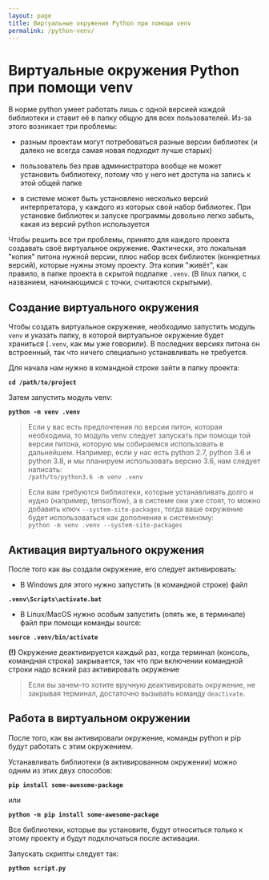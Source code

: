 ```yaml
---
layout: page
title: Виртуальные окружения Python при помощи venv
permalink: /python-venv/
---
```

# Виртуальные окружения Python при помощи venv

В норме python умеет работать лишь с одной версией каждой библиотеки и ставит её в папку общую для всех пользователей. Из-за этого возникает три проблемы:
* разным проектам могут потребоваться разные версии библиотек (и далеко не всегда самая новая подходит лучше старых)

* пользователь без прав администратора вообще не может установить библиотеку, потому что у него нет доступа на запись к этой общей папке

* в системе может быть установлено несколько версий интерпретатора, у каждого из которых свой набор библиотек. При установке библиотек и запуске программы довольно легко забыть, какая из версий python используется

Чтобы решить все три проблемы, принято для каждого проекта создавать своё виртуальное окружение. Фактически, это локальная "копия" питона нужной версии, плюс набор всех библиотек (конкретных версий), которые нужны этому проекту. Эта копия "живёт", как правило, в папке проекта в скрытой подпапке `.venv`. (В linux папки, с названием, начинающимся с точки, считаются скрытыми).

## Создание виртуального окружения

Чтобы создать виртуальное окружение, необходимо запустить модуль `venv` и указать папку, в которой виртуальное окружение будет храниться (`.venv`, как мы уже говорили). В последних версиях питона он встроенный, так что ничего специально устанавливать не требуется.

Для начала нам нужно в командной строке зайти в папку проекта:

**`cd /path/to/project`**

Затем запустить модуль venv:

**`python -m venv .venv`**

> Если у вас есть предпочтения по версии питон, которая необходима, то модуль venv следует запускать при помощи той версии питона, которую мы собираемся использовать в дальнейшем. Например, если у нас есть python 2.7, python 3.6 и python 3.8, и мы планируем использовать версию 3.6, нам следует написать:  
>  `/path/to/python3.6 -m venv .venv`


> Если вам требуются библиотеки, которые устанавливать долго и нудно (например, tensorflow), а в системе они уже стоят, то можно добавить ключ `--system-site-packages`, тогда ваше окружение будет использоваться как дополнение к системному:  
> `python -m venv .venv --system-site-packages`

## Активация виртуального окружения

После того как вы создали окружение, его следует активировать:
* В Windows для этого нужно запустить (в командной строке) файл

**`.venv\Scripts\activate.bat`**

* В Linux/MacOS нужно особым запустить (опять же, в терминале) файл при помощи команды source:

**`source .venv/bin/activate`**

**(!)** Окружение деактивируется каждый раз, когда терминал (консоль, командная строка) закрывается, так что при включении командной строки надо всякий раз активировать окружение

> Если вы зачем-то хотите вручную деактивировать окружение, не закрывая терминал, достаточно вызывать команду `deactivate`.

## Работа в виртуальном окружении

После того, как вы активировали окружение, команды python и pip будут работать с этим окружением.

Устанавливать библиотеки (в активированном окружении) можно одним из этих двух способов:

**`pip install some-awesome-package`**

  или

**`python -m pip install some-awesome-package`**

Все библиотеки, которые вы установите, будут относиться только к этому проекту и будут подключаться после активации.

Запускать скрипты следует так:

**`python script.py`**
